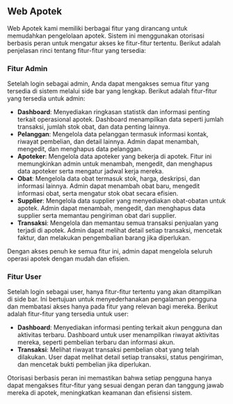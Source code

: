 ## Web Apotek

Web Apotek kami memiliki berbagai fitur yang dirancang untuk memudahkan pengelolaan apotek. Sistem ini menggunakan otorisasi berbasis peran untuk mengatur akses ke fitur-fitur tertentu. Berikut adalah penjelasan rinci tentang fitur-fitur yang tersedia:

### Fitur Admin
Setelah login sebagai admin, Anda dapat mengakses semua fitur yang tersedia di sistem melalui side bar yang lengkap. Berikut adalah fitur-fitur yang tersedia untuk admin:

- **Dashboard**: Menyediakan ringkasan statistik dan informasi penting terkait operasional apotek. Dashboard menampilkan data seperti jumlah transaksi, jumlah stok obat, dan data penting lainnya.
- **Pelanggan**: Mengelola data pelanggan termasuk informasi kontak, riwayat pembelian, dan detail lainnya. Admin dapat menambah, mengedit, dan menghapus data pelanggan.
- **Apoteker**: Mengelola data apoteker yang bekerja di apotek. Fitur ini memungkinkan admin untuk menambah, mengedit, dan menghapus data apoteker serta mengatur jadwal kerja mereka.
- **Obat**: Mengelola data obat termasuk stok, harga, deskripsi, dan informasi lainnya. Admin dapat menambah obat baru, mengedit informasi obat, serta mengatur stok obat secara efisien.
- **Supplier**: Mengelola data supplier yang menyediakan obat-obatan untuk apotek. Admin dapat menambah, mengedit, dan menghapus data supplier serta memantau pengiriman obat dari supplier.
- **Transaksi**: Mengelola dan memantau semua transaksi penjualan yang terjadi di apotek. Admin dapat melihat detail setiap transaksi, mencetak faktur, dan melakukan pengembalian barang jika diperlukan.

Dengan akses penuh ke semua fitur ini, admin dapat mengelola seluruh operasi apotek dengan mudah dan efisien.

### Fitur User
Setelah login sebagai user, hanya fitur-fitur tertentu yang akan ditampilkan di side bar. Ini bertujuan untuk menyederhanakan pengalaman pengguna dan membatasi akses hanya pada fitur yang relevan bagi mereka. Berikut adalah fitur-fitur yang tersedia untuk user:

- **Dashboard**: Menyediakan informasi penting terkait akun pengguna dan aktivitas terbaru. Dashboard untuk user menampilkan riwayat aktivitas mereka, seperti pembelian terbaru dan informasi akun.
- **Transaksi**: Melihat riwayat transaksi pembelian obat yang telah dilakukan. User dapat melihat detail setiap transaksi, status pengiriman, dan mencetak bukti pembelian jika diperlukan.

Otorisasi berbasis peran ini memastikan bahwa setiap pengguna hanya dapat mengakses fitur-fitur yang sesuai dengan peran dan tanggung jawab mereka di apotek, meningkatkan keamanan dan efisiensi sistem.
